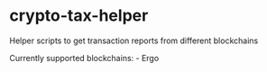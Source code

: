 # crypto-tax-helper

Helper scripts to get transaction reports from different blockchains

Currently supported blockchains:
    - Ergo